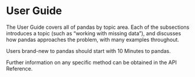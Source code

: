 # User Guide

The User Guide covers all of pandas by topic area. Each of the subsections introduces a topic (such as “working with missing data”), and discusses how pandas approaches the problem, with many examples throughout.

Users brand-new to pandas should start with 10 Minutes to pandas.

Further information on any specific method can be obtained in the API Reference.